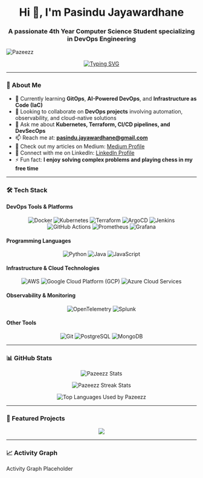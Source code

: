 <h1 align="center">Hi 👋, I'm Pasindu Jayawardhane</h1>
<h3 align="center">A passionate 4th Year Computer Science Student specializing in DevOps Engineering</h3>

<!-- Profile Views Counter -->
<p align="left">
  <img src="https://komarev.com/ghpvc/?username=Pazeezz&label=Profile%20views&color=0e75b6&style=flat" alt="Pazeezz" />
</p>

<!-- Typing SVG -->
<p align="center">
  <a href="https://git.io/typing-svg">
    <img src="https://readme-typing-svg.demolab.com?font=Fira+Code&pause=1000&width=435&lines=DevOps+Engineering+Enthusiast;Building+CI/CD+Pipelines;Mastering+Cloud+and+Containerization;Always+Learning+New+Technologies" alt="Typing SVG" />
  </a>
</p>

---

### 🚀 About Me
- 🌱 Currently learning **GitOps**, **AI-Powered DevOps**, and **Infrastructure as Code (IaC)**
- 👯 Looking to collaborate on **DevOps projects** involving automation, observability, and cloud-native solutions
- 💬 Ask me about **Kubernetes, Terraform, CI/CD pipelines, and DevSecOps**
- 📫 Reach me at: **pasindu.jayawardhane@gmail.com**
- 📝 Check out my articles on Medium: [Medium Profile](https://medium.com/@pasindulasanjith)
- 💼 Connect with me on LinkedIn: [LinkedIn Profile](https://linkedin.com/in/pasindu-jayawardhane-584b552a2)
- ⚡ Fun fact: **I enjoy solving complex problems and playing chess in my free time**

---

### 🛠️ Tech Stack

#### **DevOps Tools & Platforms**
<p align="center">
  <img src="https://img.shields.io/badge/Docker-2496ED?style=for-the-badge&logo=docker&logoColor=white" alt="Docker" />
  <img src="https://img.shields.io/badge/Kubernetes-326CE5?style=for-the-badge&logo=kubernetes&logoColor=white" alt="Kubernetes" />
  <img src="https://img.shields.io/badge/Terraform-623CE4?style=for-the-badge&logo=terraform&logoColor=white" alt="Terraform" />
  <img src="https://img.shields.io/badge/ArgoCD-EF7B4D?style=for-the-badge&logo=argo&logoColor=white" alt="ArgoCD" />
  <img src="https://img.shields.io/badge/Jenkins-D24939?style=for-the-badge&logo=jenkins&logoColor=white" alt="Jenkins" />
  <img src="https://img.shields.io/badge/GitHub%20Actions-2088FF?style=for-the-badge&logo=github-actions&logoColor=white" alt="GitHub Actions" />
  <img src="https://img.shields.io/badge/Prometheus-E6522C?style=for-the-badge&logo=prometheus&logoColor=white" alt="Prometheus" />
  <img src="https://img.shields.io/badge/Grafana-F46800?style=for-the-badge&logo=grafana&logoColor=white" alt="Grafana" />
</p>

#### **Programming Languages**
<p align="center">
  <img src="https://img.shields.io/badge/Python-14354C?style=for-the-badge&logo=python&logoColor=white" alt="Python" />
  <img src="https://img.shields.io/badge/Java-ED8B00?style=for-the-badge&logo=openjdk&logoColor=white" alt="Java" />
  <img src="https://img.shields.io/badge/JavaScript-F7DF1E?style=for-the-badge&logo=javascript&logoColor=black" alt="JavaScript" />
</p>

#### **Infrastructure & Cloud Technologies**
<p align="center">
  <img src="https://img.shields.io/badge/AWS-232F3E?style=for-the-badge&logo=amazonaws&logoColor=white" alt="AWS" />
  <img src="https://img.shields.io/badge/Google%20Cloud-4285F4?style=for-the-badge&logo=google-cloud&logoColor=white" alt="Google Cloud Platform (GCP)" />
  <img src="https://img.shields.io/badge/Azure-0078D4?style=for-the-badge&logo=microsoft-azure&logoColor=white" alt="Azure Cloud Services"/>
</p>

#### **Observability & Monitoring**
<p align="center">
  <img src="https://img.shields.io/badge/OpenTelemetry-FCC624?style=for-the-badge&logo=openTelemetry&logoColor=black" alt="OpenTelemetry"/>
  <img src="https://img.shields.io/badge/Splunk-000000?style=for-the-badge&logo=splunk&logoColor=#00A9E0" alt="Splunk"/>
</p>

#### **Other Tools**
<p align="center">
  <img src="https://img.shields.io/badge/Git-F05032?style=for-the-badge&logo=git&logoColor=white" alt="Git"/>
  <img src="https://img.shields.io/badge/PostgreSQL-336791?style=for-the-badge&logo=postgresql&logoColor=white" alt="PostgreSQL"/>
  <img src="https://img.shields.io/badge/MongoDB-4EA94B?style=for-the-badge&logo=mongodb&logoColor=white" alt="MongoDB"/>
</p>

---

### 📊 GitHub Stats

<p align="center">
  <img align="center" src="https://github-readme-stats.vercel.app/api?username=Pazeezz&show_icons=true&theme=dark&hide_border=true&locale=en" alt="Pazeezz Stats"/>
</p>

<p align="center">
  <img align="center" src="https://github-readme-streak-stats.herokuapp.com/?user=Pazeezz&theme=dark&hide_border=true" alt="Pazeezz Streak Stats"/>
</p>

<p align="center">
  <img align="center" src="https://github-readme-stats.vercel.app/api/top-langs/?username=Pazeezz&layout=compact&theme=dark&hide_border=true" alt="Top Languages Used by Pazeezz"/>
</p>

---

### 🌟 Featured Projects

<p align="center">
  <!-- Replace with your project links -->
  <a href="#">
    <img align="center" src="#" />
    <!-- Example: https://github-readme-stats.vercel.app/api/pin/?username=Pazeezz -->
  </a>
</p>

---

### 📈 Activity Graph

<p align ="align-center"><!--Replace-->
Activity Graph Placeholder
